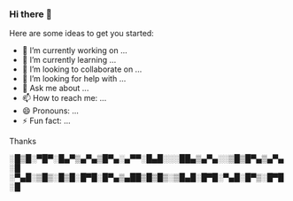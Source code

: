 ### Hi there 👋


Here are some ideas to get you started:

- 🔭 I’m currently working on ...
- 🌱 I’m currently learning ...
- 👯 I’m looking to collaborate on ...
- 🤔 I’m looking for help with ...
- 💬 Ask me about ...
- 📫 How to reach me: ...
- 😄 Pronouns: ...
- ⚡ Fun fact: ...

Thanks

░█▒█░▀█▀░█▄▀▒▄▀▄▒█▀▄░▄▀▀░█▄█░░░██▄▒▄▀▄░░▒█▒█▀▄▒▄▀▄░█
░▀▄█░▒█▒░█▒█░█▀█░█▀▄▒▄██▒█▒█▒░▒█▄█░█▀█░▀▄█░█▀▒░█▀█░█
